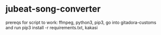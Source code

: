 # jubeat-song-converter
prereqs for script to work:
ffmpeg, python3, pip3, go into gitadora-customs and run pip3 install -r requirements.txt, kakasi
